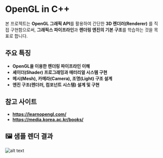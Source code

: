 # OpenGL in C++

본 프로젝트는 **OpenGL 그래픽 API**를 활용하여 간단한 **3D 렌더러(Renderer)** 를 직접 구현함으로써, **그래픽스 파이프라인**과 **렌더링 엔진의 기본 구조**를 학습하는 것을 목표로 합니다.

## 주요 특징
- **OpenGL을 이용한 렌더링 파이프라인 이해**
- **셰이더(Shader) 프로그래밍과 매터리얼 시스템 구현**
- **메시(Mesh), 카메라(Camera), 조명(Light) 구조 설계**
- **엔진 구조(렌더러, 컴포넌트 시스템) 설계 및 구현**

## 참고 사이트
- **https://learnopengl.com/**
- **https://media.korea.ac.kr/books/**


## 🖼️ 샘플 렌더 결과

![alt text](screenshot/image.gif)